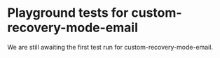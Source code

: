 # Playground tests for custom-recovery-mode-email
We are still awaiting the first test run for custom-recovery-mode-email.
